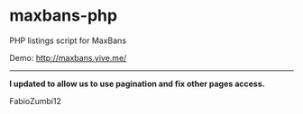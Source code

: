 maxbans-php
===========
PHP listings script for MaxBans

Demo: http://maxbans.yive.me/
___
**I updated to allow us to use pagination and fix other pages access.**

FabioZumbi12

